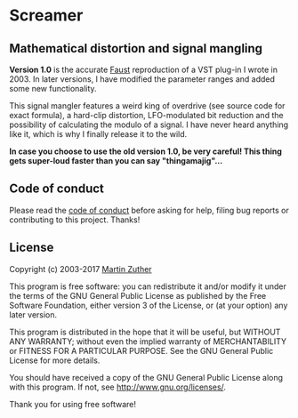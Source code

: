 # Screamer

## Mathematical distortion and signal mangling

**Version 1.0** is the accurate [Faust][] reproduction of a VST
plug-in I wrote in 2003.  In later versions, I have modified the
parameter ranges and added some new functionality.

This signal mangler features a weird king of overdrive (see source
code for exact formula), a hard-clip distortion, LFO-modulated bit
reduction and the possibility of calculating the modulo of a signal.
I have never heard anything like it, which is why I finally release it
to the wild.

**In case you choose to use the old version 1.0, be very careful!
  This thing gets super-loud faster than you can say
  "thingamajig"...**

## Code of conduct

Please read the [code of conduct][COC] before asking for help, filing
bug reports or contributing to this project.  Thanks!

## License

Copyright (c) 2003-2017 [Martin Zuther][]

This program is free software: you can redistribute it and/or modify
it under the terms of the GNU General Public License as published by
the Free Software Foundation, either version 3 of the License, or
(at your option) any later version.

This program is distributed in the hope that it will be useful,
but WITHOUT ANY WARRANTY; without even the implied warranty of
MERCHANTABILITY or FITNESS FOR A PARTICULAR PURPOSE.  See the
GNU General Public License for more details.

You should have received a copy of the GNU General Public License
along with this program.  If not, see <http://www.gnu.org/licenses/>.

Thank you for using free software!


[Martin Zuther]:  http://www.mzuther.de/
[COC]:            https://github.com/mzuther/Screamer/tree/master/CODE_OF_CONDUCT.markdown
[Faust]:          http://faust.grame.fr/
